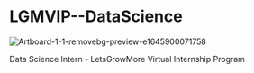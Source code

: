 # LGMVIP--DataScience

![Artboard-1-1-removebg-preview-e1645900071758](https://user-images.githubusercontent.com/95522797/226533155-ef0f7e85-f211-44ac-9c1b-18b805381c3e.jpg)


Data Science Intern - LetsGrowMore Virtual Internship Program 
